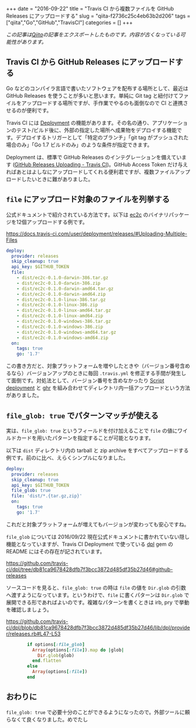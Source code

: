+++ 
date = "2016-09-22"
title = "Travis CI から複数ファイルを GitHub Releases にアップロードする"
slug = "qiita-f2736c25c4eb63b2d206" 
tags = ["qiita","Go","GitHub","TravisCI"]
categories = []
+++

*この記事は[Qiita](https://qiita.com/dtan4/items/f2736c25c4eb63b2d206)の記事をエクスポートしたものです。内容が古くなっている可能性があります。*

## Travis CI から GitHub Releases にアップロードする

Go などのコンパイラ言語で書いたソフトウェアを配布する場所として、最近は GitHub Releases を使うことが多いと思います。単純に Git tag と紐付けてファイルをアップロードする場所ですが、手作業でやるのも面倒なので CI と連携させるのが便利です。

Travis CI には [Deployment](https://docs.travis-ci.com/user/deployment) の機能があります。その名の通り、アプリケーションのテスト/ビルド後に、外部の指定した場所へ成果物をデプロイする機能です。デプロイするトリガーとして「特定のブランチ」「git tag がプッシュされた場合のみ」「Go 1.7 ビルドのみ」のような条件が指定できます。

Deployment は、標準で GitHub Releases のインテグレーションを備えています ([GitHub Releases Uploading - Travis CI](https://docs.travis-ci.com/user/deployment/releases/))。GitHub Access Token だけ与えればあとはよしなにアップロードしてくれる便利君ですが、複数ファイルアップロードしたいときに難がありました。

## `file` にアップロード対象のファイルを列挙する

公式ドキュメントで紹介されている方法です。以下は [ec2c](https://github.com/dtan4/ec2c) のバイナリパッケージを12個アップロードする例です。

https://docs.travis-ci.com/user/deployment/releases/#Uploading-Multiple-Files

```yaml:.travis.yml
deploy:
  provider: releases
  skip_cleanup: true
  api_key: $GITHUB_TOKEN
  file: 
    - dist/ec2c-0.1.0-darwin-386.tar.gz
    - dist/ec2c-0.1.0-darwin-386.zip
    - dist/ec2c-0.1.0-darwin-amd64.tar.gz
    - dist/ec2c-0.1.0-darwin-amd64.zip
    - dist/ec2c-0.1.0-linux-386.tar.gz
    - dist/ec2c-0.1.0-linux-386.zip
    - dist/ec2c-0.1.0-linux-amd64.tar.gz
    - dist/ec2c-0.1.0-linux-amd64.zip
    - dist/ec2c-0.1.0-windows-386.tar.gz
    - dist/ec2c-0.1.0-windows-386.zip
    - dist/ec2c-0.1.0-windows-amd64.tar.gz
    - dist/ec2c-0.1.0-windows-amd64.zip
  on:
    tags: true
    go: '1.7'
```

この書き方だと、対象プラットフォームを増やしたときや（バージョン番号含めるなら）バージョンアップのときに毎回 `.travis.yml` を修正する手間が発生して面倒です。対処法として、バージョン番号を含めなかったり [Script deployment](https://docs.travis-ci.com/user/deployment/script/) と [ghr](https://github.com/tcnksm/ghr) を組み合わせてディレクトリ内一括アップロードという方法がありました。

## `file_glob: true` でパターンマッチが使える

実は、`file_glob: true` というフィールドを付け加えることで `file` の値にワイルドカードを用いたパターンを指定することが可能となります。

以下は `dist` ディレクトリ内の tarball と zip archive をすべてアップロードする例です。前のに比べ、えらくシンプルになりました。

```yaml:.travis.yml
deploy:
  provider: releases
  skip_cleanup: true
  api_key: $GITHUB_TOKEN
  file_glob: true
  file: 'dist/*.{tar.gz,zip}'
  on:
    tags: true
    go: '1.7'
```

これだと対象プラットフォームが増えてもバージョンが変わっても安心ですね。

`file_glob` については 2016/09/22 現在公式ドキュメントに書かれていない隠し機能となっていますが、Travis CI Deployment で使っている [dpl](https://github.com/travis-ci/dpl) gem の README にはその存在が記されています。

https://github.com/travis-ci/dpl/tree/db81ca9678428dfb7f3bcc3872d485df35b27d46#github-releases

ソースコードを見ると、`file_glob: true` の時は `file` の値を `Dir.glob` の引数へ渡すようになっています。というわけで、`file` に書くパターンは `Dir.glob` で展開できる形であればよいのです。複雑なパターンを書くときは irb, pry で挙動を確認しましょう。

https://github.com/travis-ci/dpl/blob/db81ca9678428dfb7f3bcc3872d485df35b27d46/lib/dpl/provider/releases.rb#L47-L53

```ruby:lib/dpl/provider/releases.rb
        if options[:file_glob]
          Array(options[:file]).map do |glob|
            Dir.glob(glob)
          end.flatten
        else
          Array(options[:file])
        end
```

## おわりに

`file_glob: true` で必要十分のことができるようになったので。外部ツールに頼らなくて良くなりました。めでたし
